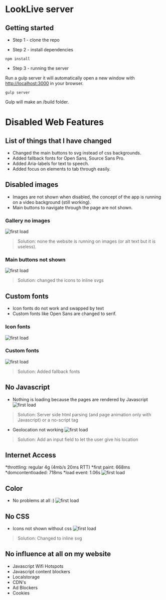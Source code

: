 # LookLive server

## Getting started

* Step 1 - clone the repo

* Step 2 - install dependencies

```
npm install
```

* Step 3 - running the server

Run a gulp server it will automatically open a new window with [http://localhost:3000](http://localhost:3000) in your browser.
```
gulp server
```
Gulp will make an /build folder.

# Disabled Web Features

## List of things that I have changed
- Changed the main buttons to svg instead of css backgrounds.
- Added fallback fonts for Open Sans, Source Sans Pro.
- Added Aria-labels for text to speech.
- Added focus on elements to tab through easily.

## Disabled images
* Images are not shown when disabled, the concept of the app is running on a video background (still working).
* Main buttons to navigate through the page are not shown.

### Gallery no images 
![first load](screenshots/gallery-no-images.png)
> Solution: none the website is running on images (or alt text but it is useless).

### Main buttons not shown 
![first load](screenshots/no-images-buttons.png)
> Solution: changed the icons to inline svgs

## Custom fonts
* Icon fonts do not work and swapped by text
* Custom fonts like Open Sans are changed to serif.

### Icon fonts 
![first load](screenshots/font-disabled-shows-text.png)

### Custom fonts
![first load](screenshots/disabled-font-shows-backup-font.png)
> Solution: Added fallback fonts

## No Javascript
* Nothing is loading because the pages are rendered by Javascript
![first load](screenshots/javascript-disabled.png)
> Solution: Server side html parsing (and page animation only with Javascript) or a no-script tag 
* Geolocation not working
![first load](screenshots/javascript-disabled-solution.png)
> Solution: Add an input field to let the user give his location

## Internet Access
*throttling: regular 4g (4mb/s 20ms RTT)
*first paint: 668ms
*domcontentloaded: 718ms
*load event: 1.06s
![first load](screenshots/speedtest.png)

## Color
* No problems at all :)
![first load](screenshots/gray-scale.png)

## No CSS
* Icons not shown without css
![first load](screenshots/css-uit.png)
> Solution: Changed to inline svg

## No influence at all on my website
* Javascript Wifi Hotspots
* Javascript content blockers
* Localstorage
* CDN's
* Ad Blockers
* Cookies
